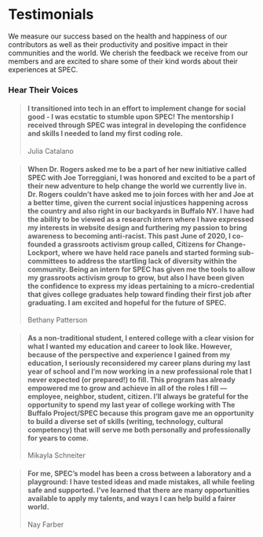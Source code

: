 # Testimonials

We measure our success based on the health and happiness of our contributors as well as their productivity and positive impact in their communities and the world. We cherish the feedback we receive from our members and are excited to share some of their kind words about their experiences at SPEC.

### Hear Their Voices

> #### I transitioned into tech in an effort to implement change for social good - I was ecstatic to stumble upon SPEC! The mentorship I received through SPEC was integral in developing the confidence and skills I needed to land my first coding role.&#x20;
>
> Julia Catalano

> #### When Dr. Rogers asked me to be a part of her new initiative called SPEC with Joe Torreggiani, I was honored and excited to be a part of their new adventure to help change the world we currently live in. Dr. Rogers couldn’t have asked me to join forces with her and Joe at a better time, given the current social injustices happening across the country and also right in our backyards in Buffalo NY. I have had the ability to be viewed as a research intern where I have expressed my interests in website design and furthering my passion to bring awareness to becoming anti-racist. This past June of 2020, I co-founded a grassroots activism group called, Citizens for Change-Lockport, where we have held race panels and started forming sub-committees to address the startling lack of diversity within the community. Being an intern for SPEC has given me the tools to allow my grassroots activism group to grow, but also I have been given the confidence to express my ideas pertaining to a micro-credential that gives college graduates help toward finding their first job after graduating. I am excited and hopeful for the future of SPEC.
>
> Bethany Patterson

> #### As a non-traditional student, I entered college with a clear vision for what I wanted my education and career to look like. However, because of the perspective and experience I gained from my education, I seriously reconsidered my career plans during my last year of school and I’m now working in a new professional role that I never expected (or prepared!) to fill. This program has already empowered me to grow and achieve in all of the roles I fill — employee, neighbor, student, citizen. I’ll always be grateful for the opportunity to spend my last year of college working with The Buffalo Project/SPEC because this program gave me an opportunity to build a diverse set of skills (writing, technology, cultural competency) that will serve me both personally and professionally for years to come.
>
> Mikayla Schneiter

> #### For me, SPEC’s model has been a cross between a laboratory and a playground: I have tested ideas and made mistakes, all while feeling safe and supported. I’ve learned that there are many opportunities available to apply my talents, and ways I can help build a fairer world.
>
> Nay Farber
